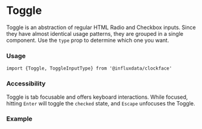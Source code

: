 # Toggle

Toggle is an abstraction of regular HTML Radio and Checkbox inputs. Since they have almost identical usage patterns, they are grouped in a single component. Use the `type` prop to determine which one you want.

### Usage
```tsx
import {Toggle, ToggleInputType} from '@influxdata/clockface'
```

### Accessibility

Toggle is tab focusable and offers keyboard interactions. While focused, hitting `Enter` will toggle the `checked` state, and `Escape` unfocuses the Toggle.

### Example
<!-- STORY -->

<!-- STORY HIDE START -->

<!-- STORY HIDE END -->

<!-- PROPS -->
